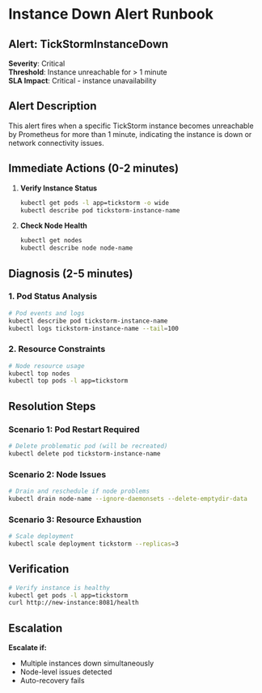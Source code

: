 # Instance Down Alert Runbook

## Alert: TickStormInstanceDown

**Severity**: Critical  
**Threshold**: Instance unreachable for > 1 minute  
**SLA Impact**: Critical - instance unavailability

## Alert Description

This alert fires when a specific TickStorm instance becomes unreachable by Prometheus for more than 1 minute, indicating the instance is down or network connectivity issues.

## Immediate Actions (0-2 minutes)

1. **Verify Instance Status**
   ```bash
   kubectl get pods -l app=tickstorm -o wide
   kubectl describe pod tickstorm-instance-name
   ```

2. **Check Node Health**
   ```bash
   kubectl get nodes
   kubectl describe node node-name
   ```

## Diagnosis (2-5 minutes)

### 1. Pod Status Analysis
```bash
# Pod events and logs
kubectl describe pod tickstorm-instance-name
kubectl logs tickstorm-instance-name --tail=100
```

### 2. Resource Constraints
```bash
# Node resource usage
kubectl top nodes
kubectl top pods -l app=tickstorm
```

## Resolution Steps

### Scenario 1: Pod Restart Required
```bash
# Delete problematic pod (will be recreated)
kubectl delete pod tickstorm-instance-name
```

### Scenario 2: Node Issues
```bash
# Drain and reschedule if node problems
kubectl drain node-name --ignore-daemonsets --delete-emptydir-data
```

### Scenario 3: Resource Exhaustion
```bash
# Scale deployment
kubectl scale deployment tickstorm --replicas=3
```

## Verification

```bash
# Verify instance is healthy
kubectl get pods -l app=tickstorm
curl http://new-instance:8081/health
```

## Escalation

**Escalate if:**
- Multiple instances down simultaneously
- Node-level issues detected
- Auto-recovery fails
